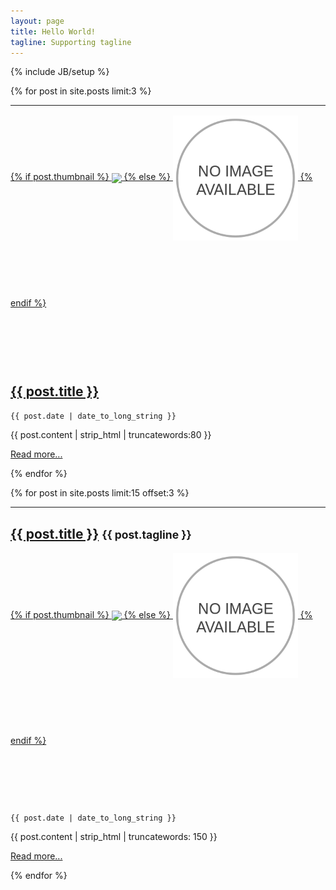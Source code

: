 ```yaml
---
layout: page
title: Hello World!
tagline: Supporting tagline
---
```

{% include JB/setup %}
<div class="row">
  <style>
  .postdescription {
    text-align:left;
    text-align:justify;
  }
  .thumbnail {
    min-height:200px;
    line-height:200px;
    text-align:center !important;

  }
  .thumbnail img {
    max-height:200px !important;
    max-width:200px;
    display:inline-block;
    text-align:center !important;
   display: inline-block !important;
    vertical-align: middle !important;
  }

  </style>
  {% for post in site.posts limit:3 %}
  <div class="col-sm-4">
    <hr class="visible-xs visible-sm"/>
    <a class="thumbnail"href="{{ BASE_PATH }}{{ post.url }}">
  {% if post.thumbnail %}
    <img src="{{ post.thumbnail }}" />
  {% else %}
    <img src="/images/placeholder-thumbnail-medium.png"/>
  {% endif %}
  </a>
  <h2>
    <a href="{{ BASE_PATH }}{{ post.url }}">{{ post.title }}</a>
  </h2>
  <p class="postdescription">
                  <p><code>{{ post.date | date_to_long_string }}</code></p>
  {{ post.content | strip_html | truncatewords:80 }}
  </p>
  <p>
  <a class="btn btn-primary" href="{{ BASE_PATH }}{{ post.url }}">Read more...</a>
  </p>
  </div>
  {% endfor %}
</div>

{% for post in site.posts limit:15 offset:3 %}
<hr />
<div class="row">
  <div class="col-sm-4 col-md-3 ">
</div>
<div class="col-sm-8 col-md-9">
  <p><h2><a href="{{ BASE_PATH }}{{ post.url }}">{{ post.title }}</a> <small>{{ post.tagline }}</small></h2></p>
</div>
<div class="col-sm-4 col-md-3">
  <a href="{{ BASE_PATH }}{{ post.url }}" class="thumbnail">
  {% if post.thumbnail %}
    <img src="{{ post.thumbnail }}" />
  {% else %}
    <img src="/images/placeholder-thumbnail-medium.png"/>
  {% endif %}
</a>
  </div>
  <div class="col-sm-8 col-md-9">
  <p><code>{{ post.date | date_to_long_string }}</code></p>
  <p>
    {{ post.content | strip_html | truncatewords: 150 }}
  </p>
  <p>
  <a class="btn btn-primary" href="{{ BASE_PATH }}{{ post.url }}">Read more...</a>
  </p>
  </div>
</div>
{% endfor %}
